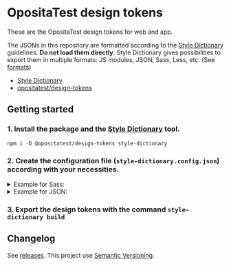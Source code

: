 # OpositaTest design tokens

These are the OpositaTest design tokens for web and app.

The JSONs in this repository are formatted according to the [Style Dictionary][sd] guidelines. **Do not load them directly**. Style Dictionary gives possibilities to export them in multiple formats: JS modules, JSON, Sass, Less, etc. (See [formats](https://amzn.github.io/style-dictionary/#/formats))

* [Style Dictionary][sd]
* [opositatest/design-tokens][repo]


## Getting started
### 1. Install the package and the [Style Dictionary][sd] tool.
```shell
npm i -D @opositatest/design-tokens style-dictionary
```

### 2. Create the configuration file (`style-dictionary.config.json`) according with your necessities.

<details>
  <summary>Example for Sass:</summary>

```json
{
  "source": ["./tokens/properties/*.json"],
  "platforms": {
    "scss": {
      "transformGroup": "scss",
      "buildPath": "./assets/scss/library/",
      "files": [{
      "destination": "_tokens.scss",
      "format": "scss/variables",
      }]
    }
  }
}
```

</details>


<details>
  <summary>Example for JSON:</summary>

```json
{
  "source": ["./tokens/properties/*.json"],
  "platforms": {
    "json": {
      "transformGroup": "js",
      "buildPath": "./assets/library/",
      "files": [{
      "destination": "_tokens.json",
      "format": "json/flat",
      }]
    }
  }
}
```

</details>

### 3. Export the design tokens with the command `style-dictionary build`


## Changelog

See [releases][odtr].
This project use [Semantic Versioning][semver].




[sd]: https://amzn.github.io/style-dictionary
[odt]: https://github.com/opositatest/design-tokens/
[odtr]: https://github.com/opositatest/design-tokens/releases
[semver]: https://semver.org/
[repo]: https://github.com/opositatest/design-tokens

